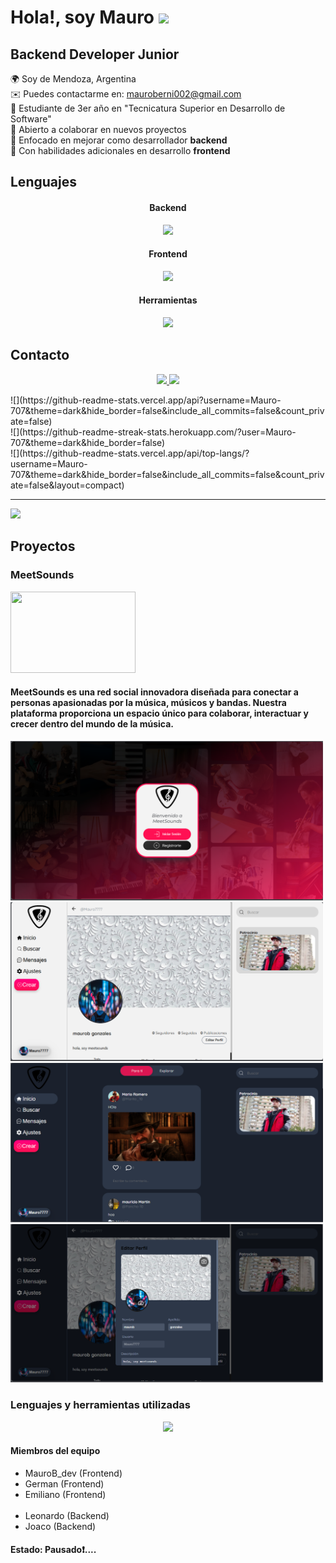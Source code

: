 Hola!, soy Mauro ![](https://user-images.githubusercontent.com/18350557/176309783-0785949b-9127-417c-8b55-ab5a4333674e.gif)
==================================================================================================================================

Backend Developer Junior
------------------------------


🌍 Soy de Mendoza, Argentina  
✉️ Puedes contactarme en: [mauroberni002@gmail.com](mailto:mauroberni002@gmail.com)  
📖 Estudiante de 3er año en "Tecnicatura Superior en Desarrollo de Software"  
🤝 Abierto a colaborar en nuevos proyectos  
📘 Enfocado en mejorar como desarrollador **backend**  
📗 Con habilidades adicionales en desarrollo **frontend** 



<h2 >Lenguajes</h2>
<div align="center">
  <h4>Backend</h4>
    <p align="center">
  <a href="https://skillicons.dev">
    <img src="https://skillicons.dev/icons?i=python,django,mysql" />
  </a>
</p>
</div>
<div align="center">
  <h4>Frontend</h4>
  <p align="center">
  <a href="https://skillicons.dev">
    <img src="https://skillicons.dev/icons?i=html,css,react" />
  </a>
</p>
</div>
<div align="center">
  <h4>Herramientas</h4>
  <p align="center">
  <a href="https://skillicons.dev">
    <img src="https://skillicons.dev/icons?i=git,vscode,postman" />
  </a>
</p>
</div>

<h2>Contacto</h2>
<div align="center">
  <p align="center">
  <a href="https://www.linkedin.com/in/maurodev">
    <img src="https://skillicons.dev/icons?i=linkedin" />
  </a>
  <a href="mailto:mauroberni002@example.com">
    <img src="https://skillicons.dev/icons?i=gmail" />
  </a>
</p>
</div>
![](https://github-readme-stats.vercel.app/api?username=Mauro-707&theme=dark&hide_border=false&include_all_commits=false&count_private=false)<br/>
![](https://github-readme-streak-stats.herokuapp.com/?user=Mauro-707&theme=dark&hide_border=false)<br/>
![](https://github-readme-stats.vercel.app/api/top-langs/?username=Mauro-707&theme=dark&hide_border=false&include_all_commits=false&count_private=false&layout=compact)

---
[![](https://visitcount.itsvg.in/api?id=Mauro-707&icon=3&color=1)](https://visitcount.itsvg.in)

<!-- Proudly created with GPRM ( https://gprm.itsvg.in ) -->

<h2>Proyectos</h2>
<div >
  <h3>MeetSounds</h3>
  <p>
    <a href="https://www.linkedin.com/in/maurodev">
      <img src="https://github.com/beatbuilders/meetsounds/blob/main/frontend/src/assets/Logo1.png?raw=true" width="200px" height="130px"/>
    </a>
  </p>
  <h4>
    MeetSounds es una red social innovadora diseñada para conectar a personas apasionadas por la música, músicos y bandas. Nuestra plataforma proporciona un espacio único para     
    colaborar, interactuar y crecer dentro del mundo de la música.
  </h4>
 
  
  
  <a href="https://meetsounds.netlify.app/login">
    <img src="https://github.com/Mauro-707/Mauro-707/blob/main/Captura%20de%20pantalla%202024-12-06%20100847.png?raw=true" width="500px">
    <img src="https://github.com/Mauro-707/Mauro-707/blob/main/Captura%20de%20pantalla%202024-12-06%20101035.png?raw=true" width="500px">
    <img src="https://github.com/Mauro-707/Mauro-707/blob/main/Captura%20de%20pantalla%202024-12-06%20101109.png?raw=true" width="500px">
    <img src="https://github.com/Mauro-707/Mauro-707/blob/main/Captura%20de%20pantalla%202024-12-06%20101157.png?raw=true" width="500px">
  </a>
  <h3 >Lenguajes y herramientas utilizadas</h3>
<div align="center">
    <p align="center">
  <a href="https://skillicons.dev">
    <img src="https://skillicons.dev/icons?i=spring,react,mongo,graphql,vscode,git,aws" />
  </a>
</p>
</div>
 <h4>Miembros del equipo</h4>
    <ul>
      <li>MauroB_dev (Frontend)</li>
      <li>German (Frontend)</li>
      <li>Emiliano (Frontend)</li>
      <br>
      <li>Leonardo (Backend)</li>
      <li>Joaco (Backend)</li>
    </ul>

<h4>Estado: Pausado❗....</h4>
  
</div>

